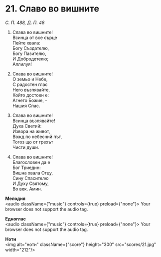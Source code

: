 # 21. Славо во вишните  

*С. П. 488, Д. П. 48*  

1. Слава во вишните!  
Всинца от все сърце  
Пейте хвала:  
Богу Създателю,  
Богу Пазителю,  
И Добродетелю;  
Аллилуя!  

2. Слава во вишните!  
О земьо и Небе,  
С радостен глас  
Него възпявайте,  
Който достоен е:  
Агнето Божие, -  
Нашия Спас.  

3. Слава во вишните!  
Всинца възпявайте!  
Духа Светий:  
Извора на живот,  
Вожд по небесний път,  
Тогоз що от грехът  
Чисти души.  

4. Слава во вишните!  
Благословен да е  
Бог Триедин:  
Вишна хвала Отцу,  
Сину Спасителю  
И Духу Святому,  
Во век. Амин.  

__Мелодия__  
<audio className={"music"} controls={true} preload={"none"}><source src="mp3/21.mp3" type="audio/mpeg"/>
Your browser does not support the audio tag.
</audio>  

__Едноглас__  
<audio className={"music"} controls={true} preload={"none"}><source src="transp/21.mp3" type="audio/mpeg"/>
Your browser does not support the audio tag.
</audio>  

__Ноти__  
<img alt="ноти" className={"score"} height="300" src="scores/21.jpg" width="212"/>
